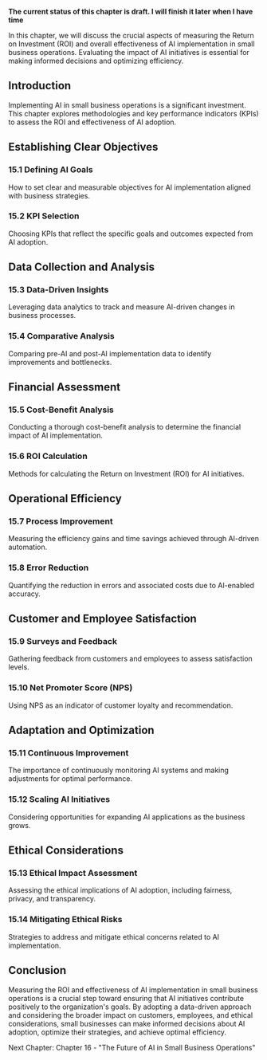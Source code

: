 **The current status of this chapter is draft. I will finish it later when I have time**

In this chapter, we will discuss the crucial aspects of measuring the Return on Investment (ROI) and overall effectiveness of AI implementation in small business operations. Evaluating the impact of AI initiatives is essential for making informed decisions and optimizing efficiency.

Introduction
------------

Implementing AI in small business operations is a significant investment. This chapter explores methodologies and key performance indicators (KPIs) to assess the ROI and effectiveness of AI adoption.

Establishing Clear Objectives
-----------------------------

### 15.1 Defining AI Goals

How to set clear and measurable objectives for AI implementation aligned with business strategies.

### 15.2 KPI Selection

Choosing KPIs that reflect the specific goals and outcomes expected from AI adoption.

Data Collection and Analysis
----------------------------

### 15.3 Data-Driven Insights

Leveraging data analytics to track and measure AI-driven changes in business processes.

### 15.4 Comparative Analysis

Comparing pre-AI and post-AI implementation data to identify improvements and bottlenecks.

Financial Assessment
--------------------

### 15.5 Cost-Benefit Analysis

Conducting a thorough cost-benefit analysis to determine the financial impact of AI implementation.

### 15.6 ROI Calculation

Methods for calculating the Return on Investment (ROI) for AI initiatives.

Operational Efficiency
----------------------

### 15.7 Process Improvement

Measuring the efficiency gains and time savings achieved through AI-driven automation.

### 15.8 Error Reduction

Quantifying the reduction in errors and associated costs due to AI-enabled accuracy.

Customer and Employee Satisfaction
----------------------------------

### 15.9 Surveys and Feedback

Gathering feedback from customers and employees to assess satisfaction levels.

### 15.10 Net Promoter Score (NPS)

Using NPS as an indicator of customer loyalty and recommendation.

Adaptation and Optimization
---------------------------

### 15.11 Continuous Improvement

The importance of continuously monitoring AI systems and making adjustments for optimal performance.

### 15.12 Scaling AI Initiatives

Considering opportunities for expanding AI applications as the business grows.

Ethical Considerations
----------------------

### 15.13 Ethical Impact Assessment

Assessing the ethical implications of AI adoption, including fairness, privacy, and transparency.

### 15.14 Mitigating Ethical Risks

Strategies to address and mitigate ethical concerns related to AI implementation.

Conclusion
----------

Measuring the ROI and effectiveness of AI implementation in small business operations is a crucial step toward ensuring that AI initiatives contribute positively to the organization's goals. By adopting a data-driven approach and considering the broader impact on customers, employees, and ethical considerations, small businesses can make informed decisions about AI adoption, optimize their strategies, and achieve optimal efficiency.

Next Chapter: Chapter 16 - "The Future of AI in Small Business Operations"
